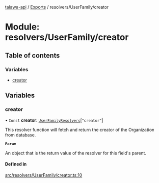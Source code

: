 [talawa-api](../README.md) / [Exports](../modules.md) / resolvers/UserFamily/creator

# Module: resolvers/UserFamily/creator

## Table of contents

### Variables

- [creator](resolvers_UserFamily_creator.md#creator)

## Variables

### creator

• `Const` **creator**: [`UserFamilyResolvers`](types_generatedGraphQLTypes.md#userfamilyresolvers)[``"creator"``]

This resolver function will fetch and return the creator of the Organization from database.

**`Param`**

An object that is the return value of the resolver for this field's parent.

#### Defined in

[src/resolvers/UserFamily/creator.ts:10](https://github.com/PalisadoesFoundation/talawa-api/blob/708df7e/src/resolvers/UserFamily/creator.ts#L10)
